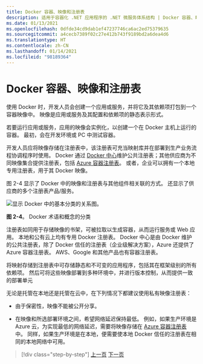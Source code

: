 ```yaml
---
title: Docker 容器、映像和注册表
description: 适用于容器化 .NET 应用程序的 .NET 微服务体系结构 | Docker 容器、映像和注册表
ms.date: 01/13/2021
ms.openlocfilehash: 0dfde34cd9dab1ef47237746ca6ac2ed75379635
ms.sourcegitcommit: a4cecb7389f02c27e412b743f9189bd2a6dea4d6
ms.translationtype: HT
ms.contentlocale: zh-CN
ms.lasthandoff: 01/14/2021
ms.locfileid: "98189364"
---
```

# <a name="docker-containers-images-and-registries"></a>Docker 容器、映像和注册表

使用 Docker 时，开发人员会创建一个应用或服务，并将它及其依赖项打包到一个容器映像中。 映像是应用或服务及其配置和依赖项的静态表示形式。

若要运行应用或服务，应用的映像会实例化，以创建一个在 Docker 主机上运行的容器。 最初，会在开发环境或 PC 中测试容器。

开发人员应将映像存储在注册表中，该注册表可充当映射库并在部署到生产业务流程协调程序时使用。 Docker 通过 [Docker 中心](https://hub.docker.com/)维护公共注册表；其他供应商为不同映像集合提供注册表，包括 [Azure 容器注册表](https://azure.microsoft.com/services/container-registry/)。 或者，企业可以拥有一个本地专用注册表，用于其 Docker 映像。

图 2-4 显示了 Docker 中的映像和注册表与其他组件相关联的方式。 还显示了供应商的多个注册表产品/服务。

![显示 Docker 中的基本分类的关系图。](./media/docker-containers-images-registries/taxonomy-of-docker-terms-and-concepts.png)

**图 2-4**。 Docker 术语和概念的分类

注册表如同用于存储映像的书架，可被拉取以生成容器，从而运行服务或 Web 应用。 本地和公有云上均有专用 Docker 注册表。 Docker 中心是由 Docker 维护的公共注册表，除了 Docker 信任的注册表（企业级解决方案），Azure 还提供了 Azure 容器注册表。 AWS、Google 和其他产品也有容器注册表。

将映射存储到注册表中可存储静态和不可变的应用程序，包括其在框架级别的所有依赖项。 然后可将这些映像部署到多种环境中，并进行版本控制，从而提供一致的部署单元

无论是托管在本地还是托管在云中，在下列情况下都建议使用私有映像注册表：

- 由于保密性，映像不能被公开分享。

- 在映像和所选部署环境之间，希望网络延迟保持最低。 例如，如果生产环境是 Azure 云，为实现最低的网络延迟，需要将映像存储在 [Azure 容器注册表](https://azure.microsoft.com/services/container-registry/)中。 同样，如果生产环境是在本地，便需要使本地 Docker 信任的注册表在相同的本地网络中可用。

>[!div class="step-by-step"]
>[上一页](docker-terminology.md)
>[下一页](../net-core-net-framework-containers/index.md)
